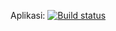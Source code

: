 Aplikasi: [![Build status](https://build.appcenter.ms/v0.1/apps/6d90c82d-ce1a-458a-bb69-ae200685d5f9/branches/main/badge)](https://appcenter.ms)
